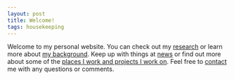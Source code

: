 ```yaml
---
layout: post
title: Welcome!
tags: housekeeping
---
```


Welcome to my personal website. You can check out my [research]({{site.baseurl}}/research.html) or learn more about [my background]({{site.baseurl}}/CV.html). Keep up with things at [news]({{site.baseurl}}/news.html) or find out more about some of the [places I work and projects I work on]({{site.baseurl}}/links.html). Feel free to [contact]({{site.baseurl}}/contact.html) me with any questions or comments.